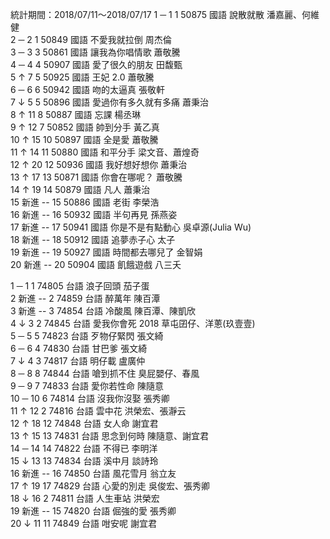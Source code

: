 統計期間：2018/07/11～2018/07/17
1 	─ 	1 	1 	50875 	國語 	說散就散 	潘嘉麗、何維健 		
2 	─ 	2 	1 	50849 	國語 	不愛我就拉倒 	周杰倫 		
3 	─ 	3 	3 	50861 	國語 	讓我為你唱情歌 	蕭敬騰 		
4 	─ 	4 	4 	50907 	國語 	愛了很久的朋友 	田馥甄 		
5 	↑ 	7 	5 	50925 	國語 	王妃 2.0 	蕭敬騰 		
6 	─ 	6 	6 	50942 	國語 	吻的太逼真 	張敬軒 		
7 	↓ 	5 	5 	50896 	國語 	愛過你有多久就有多痛 	蕭秉治 		
8 	↑ 	11 	8 	50887 	國語 	忘課 	楊丞琳 		
9 	↑ 	12 	7 	50852 	國語 	帥到分手 	黃乙真 		
10 	↑ 	15 	10 	50897 	國語 	全是愛 	蕭敬騰 		
11 	↑ 	14 	11 	50880 	國語 	和平分手 	梁文音、蕭煌奇 		
12 	↑ 	20 	12 	50936 	國語 	我好想好想你 	蕭秉治 		
13 	↑ 	17 	13 	50871 	國語 	你會在哪呢？ 	蕭敬騰 		
14 	↑ 	19 	14 	50879 	國語 	凡人 	蕭秉治 		
15 	新進 	-- 	15 	50886 	國語 	老街 	李榮浩 		
16 	新進 	-- 	16 	50932 	國語 	半句再見 	孫燕姿 		
17 	新進 	-- 	17 	50941 	國語 	你是不是有點動心 	吳卓源(Julia Wu) 		
18 	新進 	-- 	18 	50912 	國語 	追夢赤子心 	太子 		
19 	新進 	-- 	19 	50927 	國語 	時間都去哪兒了 	金智娟 		
20 	新進 	-- 	20 	50904 	國語 	飢餓遊戲 	八三夭

1 	─ 	1 	1 	74805 	台語 	浪子回頭 	茄子蛋 		
2 	新進 	-- 	2 	74859 	台語 	醉萬年 	陳百潭 		
3 	新進 	-- 	3 	74854 	台語 	冷酸風 	陳百潭、陳凱欣 		
4 	↓ 	3 	2 	74845 	台語 	愛我你會死 2018 	草屯囝仔、洋蔥(玖壹壹) 		
5 	─ 	5 	5 	74823 	台語 	歹物仔緊閃 	張文綺 		
6 	─ 	6 	4 	74830 	台語 	甘巴爹 	張文綺 		
7 	↓ 	4 	3 	74817 	台語 	明仔載 	盧廣仲 		
8 	─ 	8 	8 	74844 	台語 	嗆到抓不住 	臭屁嬰仔、春風 		
9 	─ 	9 	7 	74833 	台語 	愛你若性命 	陳隨意 		
10 	─ 	10 	6 	74814 	台語 	沒我你沒娶 	張秀卿 		
11 	↑ 	12 	2 	74816 	台語 	雲中花 	洪榮宏、張瀞云 		
12 	↑ 	18 	12 	74848 	台語 	女人命 	謝宜君 		
13 	↑ 	15 	13 	74831 	台語 	思念到何時 	陳隨意、謝宜君 		
14 	─ 	14 	14 	74822 	台語 	不得已 	李明洋 		
15 	↓ 	13 	13 	74834 	台語 	溪中月 	談詩玲 		
16 	新進 	-- 	16 	74850 	台語 	風花雪月 	翁立友 		
17 	↑ 	19 	17 	74829 	台語 	心愛的別走 	吳俊宏、張秀卿 		
18 	↓ 	16 	2 	74811 	台語 	人生車站 	洪榮宏 		
19 	新進 	-- 	15 	74820 	台語 	倔強的愛 	張秀卿 		
20 	↓ 	11 	11 	74849 	台語 	咁安呢 	謝宜君